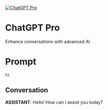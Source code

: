 
[![ChatGPT Pro](https://flow-prompt-covers.s3.us-west-1.amazonaws.com/icon/cute/cute_3.png)]()
# ChatGPT Pro 
Enhance conversations with advanced AI

# Prompt

```
hi
```

## Conversation

**ASSISTANT**: Hello! How can I assist you today?


